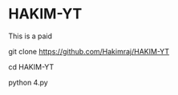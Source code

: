 # HAKIM-YT
This is a paid





git clone https://github.com/Hakimraj/HAKIM-YT

cd HAKIM-YT

python 4.py

